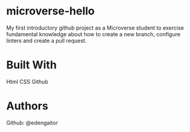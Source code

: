 # microverse-hello

My first introductory github project as a Microverse student to exercise fundamental knowledge about how to create a new branch, configure linters and create a pull request.

# Built With

Html
CSS
Github

# Authors

Github: @edengaitor